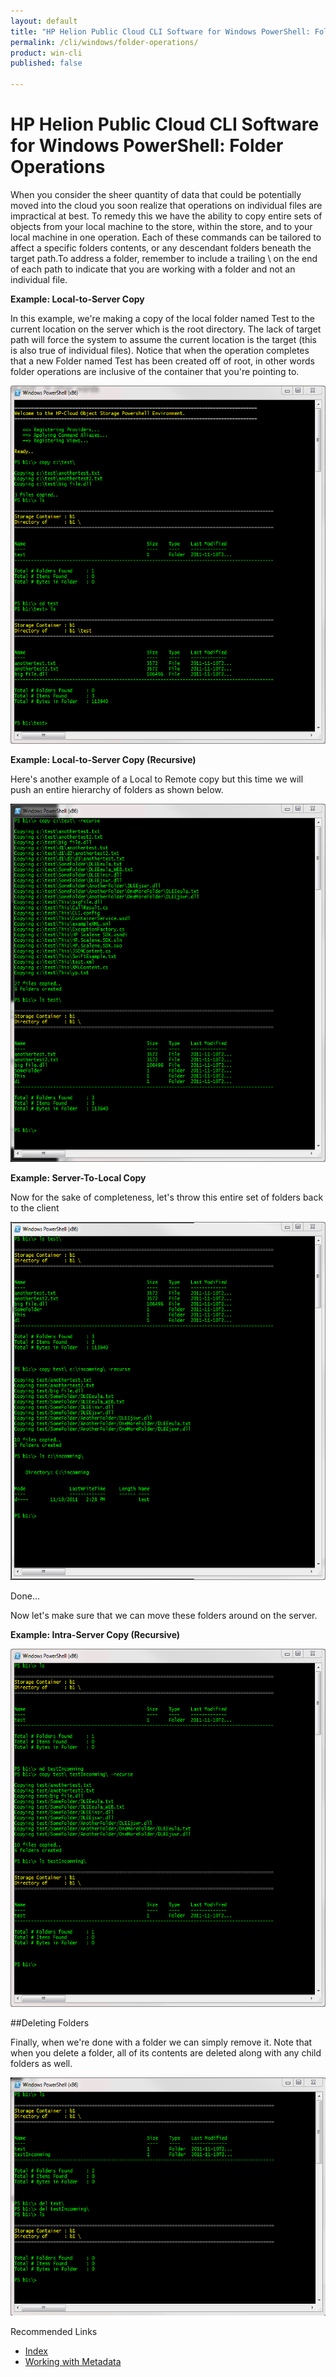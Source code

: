 ```yaml
---
layout: default
title: "HP Helion Public Cloud CLI Software for Windows PowerShell: Folder Operations"
permalink: /cli/windows/folder-operations/
product: win-cli
published: false

---
```

<!--PUBLISHED-->
# HP Helion Public Cloud CLI Software for Windows PowerShell: Folder Operations

When you consider the sheer quantity of data that could be potentially moved into the cloud you soon realize that operations on individual files are impractical at best. To remedy this we have the ability to copy entire sets of objects from your local machine to
the store, within the store, and to your local machine in one operation. Each of these commands can be tailored to affect a specific folders contents, or any descendant folders beneath the target path.To address a folder, remember to include a trailing \ on the 
end of each path to indicate that you are working with a folder and not an individual file.

**Example: Local-to-Server Copy**

In this example, we're making a copy of the local folder named Test to the current location on the server which is the root directory. The lack of target path will force the system to assume the current location is the target (this is also true of individual files).
Notice that when the operation completes that a new Folder named Test has been created off of root, in other words folder operations are inclusive of the container that you're pointing to.

<img src="media/CopyL2SNonRecursive.png" width="580" height="573" alt="" />

**Example: Local-to-Server Copy (Recursive)**

Here's another example of a Local to Remote copy but this time we will push an entire hierarchy of folders as shown below.

<img src="media/CopyL2SRecursive.png" width="580" height="573" alt="" />

**Example: Server-To-Local Copy**

Now for the sake of completeness, let's throw this entire set of folders back to the client

<img src="media/CopyS2L.png" width="580" height="573" alt="" />

Done...

Now let's make sure that we can move these folders around on the server.

**Example: Intra-Server Copy (Recursive)**

<img src="media/CopyIntraserverRecursive.png" width="580" height="573" alt="" />

##Deleting Folders

Finally, when we're done with a folder we can simply remove it. Note that when you delete a folder, all of its contents are deleted along with any child folders as well.

<img src="media/DeleteFolders.png" width="580" height="381" alt="" />

Recommended Links

+ [Index](/cli/windows)
+ [Working with Metadata](/cli/windows/metadata)
